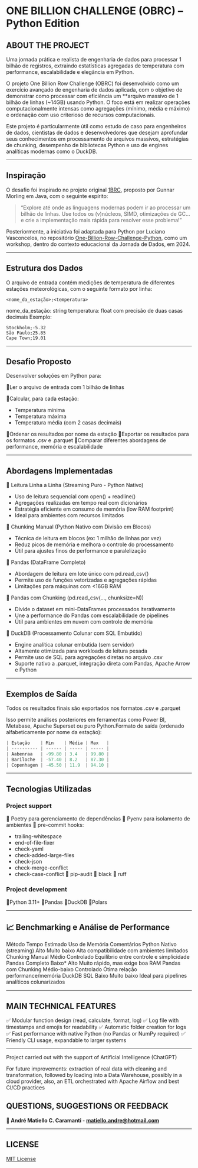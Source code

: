 # ONE BILLION CHALLENGE (OBRC) – Python Edition

## ABOUT THE PROJECT

Uma jornada prática e realista de engenharia de dados para processar 1 bilhão de registros, extraindo estatísticas agregadas de temperatura com performance, escalabilidade e elegância em Python.

O projeto One Billion Row Challenge (OBRC) foi desenvolvido como um exercício avançado de engenharia de dados aplicada, com o objetivo de demonstrar como processar com eficiência um **arquivo massivo de 1 bilhão de linhas (~14GB) usando Python. O foco está em realizar operações computacionalmente intensas como agregações (mínimo, média e máximo) e ordenação com uso criterioso de recursos computacionais.

Este projeto é particularmente útil como estudo de caso para engenheiros de dados, cientistas de dados e desenvolvedores que desejam aprofundar seus conhecimentos em processamento de arquivos massivos, estratégias de chunking, desempenho de bibliotecas Python e uso de engines analíticas modernas como o DuckDB.

---

## Inspiração

O desafio foi inspirado no projeto original [1BRC](https://github.com/gunnarmorling/1brc), proposto por Gunnar Morling em Java, com o seguinte espírito:

> “Explore até onde as linguagens modernas podem ir ao processar um bilhão de linhas. Use todos os (v)núcleos, SIMD, otimizações de GC... e crie a implementação mais rápida para resolver esse problema!”

Posteriormente, a iniciativa foi adaptada para Python por Luciano Vasconcelos, no repositório [One-Billion-Row-Challenge-Python](https://github.com/lvgalvao/One-Billion-Row-Challenge-Python), como um workshop, dentro do contexto educacional da Jornada de Dados, em 2024.

---

## Estrutura dos Dados

O arquivo de entrada contém medições de temperatura de diferentes estações meteorológicas, com o seguinte formato por linha:

```text
<nome_da_estação>;<temperatura>
```

nome_da_estação: string
temperatura: float com precisão de duas casas decimais
Exemplo:
```text
Stockholm;-5.32
São Paulo;25.85
Cape Town;19.01
```

---

## Desafio Proposto

Desenvolver soluções em Python para:

🔹Ler o arquivo de entrada com 1 bilhão de linhas

🔹Calcular, para cada estação:
- Temperatura mínima
- Temperatura máxima
- Temperatura média (com 2 casas decimais)

🔹Ordenar os resultados por nome da estação
🔹Exportar os resultados para os formatos .csv e .parquet
🔹Comparar diferentes abordagens de performance, memória e escalabilidade

---

## Abordagens Implementadas
🔹 Leitura Linha a Linha (Streaming Puro - Python Nativo)
- Uso de leitura sequencial com open() + readline()
- Agregações realizadas em tempo real com dicionários
- Estratégia eficiente em consumo de memória (low RAM footprint)
- Ideal para ambientes com recursos limitados

🔹 Chunking Manual (Python Nativo com Divisão em Blocos)
- Técnica de leitura em blocos (ex: 1 milhão de linhas por vez)
- Reduz picos de memória e melhora o controle do processamento
- Útil para ajustes finos de performance e paralelização

🔹 Pandas (DataFrame Completo)
- Abordagem de leitura em lote único com pd.read_csv()
- Permite uso de funções vetorizadas e agregações rápidas
- Limitações para máquinas com <16GB RAM

🔹 Pandas com Chunking (pd.read_csv(..., chunksize=N))
- Divide o dataset em mini-DataFrames processados iterativamente
- Une a performance do Pandas com escalabilidade de pipelines
- Útil para ambientes em nuvem com controle de memória

🔹 DuckDB (Processamento Colunar com SQL Embutido)
- Engine analítica colunar embutida (sem servidor)
- Altamente otimizada para workloads de leitura pesada
- Permite uso de SQL para agregações diretas no arquivo .csv
- Suporte nativo a .parquet, integração direta com Pandas, Apache Arrow e Python

---

## Exemplos de Saída
Todos os resultados finais são exportados nos formatos .csv e .parquet

Isso permite análises posteriores em ferramentas como Power BI, Metabase, Apache Superset ou puro Python.Formato de saída (ordenado alfabeticamente por nome da estação):

```python
| Estação    | Min    | Média | Max   |
| ---------- | ------ | ----- | ----- |
| Aabenraa   | -99.80 | 3.4   | 99.80 |
| Bariloche  | -57.40 | 8.2   | 87.30 |
| Copenhagen | -45.50 | 11.9  | 94.10 |
```

---

## Tecnologias Utilizadas

### Project support
🔹 Poetry para gerenciamento de dependências
🔹 Pyenv para isolamento de ambientes
🔹 pre-commit hooks:
- trailing-whitespace
- end-of-file-fixer
- check-yaml
- check-added-large-files
- check-json
- check-merge-conflict
- check-case-conflict
🔹 pip-audit
🔹 black
🔹 ruff


### Project development

🔹Python 3.11+
🔹Pandas
🔹DuckDB
🔹Polars

---

## 📈 Benchmarking e Análise de Performance

Método	Tempo Estimado	Uso de Memória	Comentários
Python Nativo (streaming)	Alto	Muito baixo	Alta compatibilidade com ambientes limitados
Chunking Manual	Médio	Controlado	Equilíbrio entre controle e simplicidade
Pandas Completo	Baixo*	Alto	Muito rápido, mas exige boa RAM
Pandas com Chunking	Médio-baixo	Controlado	Ótima relação performance/memória
DuckDB SQL	Baixo	Muito baixo	Ideal para pipelines analíticos colunarizados

---

## MAIN TECHNICAL FEATURES

✅ Modular function design (read, calculate, format, log)
✅ Log file with timestamps and emojis for readability
✅ Automatic folder creation for logs
✅ Fast performance with native Python (no Pandas or NumPy required)
✅ Friendly CLI usage, expandable to larger systems

---

Project carried out with the support of Artificial Intelligence (ChatGPT)

For future improvements: extraction of real data with cleaning and transformation, followed by loading into a Data Warehouse, possibly in a cloud provider, also, an ETL orchestrated with Apache Airflow and best CI/CD practices


## QUESTIONS, SUGGESTIONS OR FEEDBACK

**🚀 André Matiello C. Caramanti - [matiello.andre@hotmail.com](mailto:matiello.andre@hotmail.com)**

---

## LICENSE

[MIT License](https://andrematiello.notion.site/mit-license)
